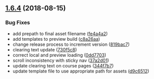 ## [1.6.4](https://github.com/university-of-york/design-patterns/compare/v1.6.3...v1.6.4) (2018-08-15)


### Bug Fixes

* add prepath to final asset filename ([fe4a4a2](https://github.com/university-of-york/design-patterns/commit/fe4a4a2))
* add templates to preview build ([c8a26aa](https://github.com/university-of-york/design-patterns/commit/c8a26aa))
* change release process to increment version ([819bac7](https://github.com/university-of-york/design-patterns/commit/819bac7))
* clearing text update ([730f5c8](https://github.com/university-of-york/design-patterns/commit/730f5c8))
* correct local and preview loading ([0dd7703](https://github.com/university-of-york/design-patterns/commit/0dd7703))
* scroll inconsistency with sticky nav ([37a2d01](https://github.com/university-of-york/design-patterns/commit/37a2d01))
* update clearing text on course pages ([344f7b7](https://github.com/university-of-york/design-patterns/commit/344f7b7))
* update template file to use appropriate path for assets ([d9c6512](https://github.com/university-of-york/design-patterns/commit/d9c6512))
